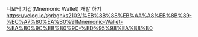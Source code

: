 
니모닉 지갑(Mnemonic Wallet) 개발 하기
https://velog.io/@rbghks2102/%EB%8B%88%EB%AA%A8%EB%8B%89-%EC%A7%80%EA%B0%91Mnemonic-Wallet-%EA%B0%9C%EB%B0%9C-%ED%95%98%EA%B8%B0